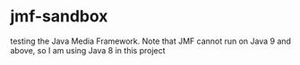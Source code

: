 # jmf-sandbox
testing the Java Media Framework. Note that JMF cannot run on Java 9 and above, so I am using Java 8 in this project
